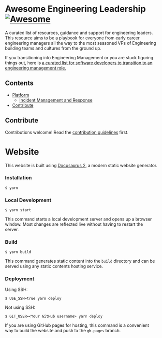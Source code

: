 # Awesome Engineering Leadership [![Awesome](https://awesome.re/badge.svg)](https://awesome.re)
A curated list of resources, guidance and support for engineering leaders. 
This resource aims to be a playbook for everyone from early career engineering managers all the way to the most seasoned VPs of Engineering building teams and cultures from the ground up.

If you transitioning into Engineering Management or you are stuck figuring things out, here is [a curated list for software developers to transition to an engineering management role.](https://github.com/kdeldycke/awesome-engineering-team-management)

## Contents

- [Platform](#platform)
  - [Incident Management and Response](playbooks/platform/incident-management/readme.md)
- [Contribute](#contribute)

## Contribute

Contributions welcome! Read the [contribution guidelines](.github/contributing.md) first.

# Website

This website is built using [Docusaurus 2](https://docusaurus.io/), a modern static website generator.

### Installation

```
$ yarn
```

### Local Development

```
$ yarn start
```

This command starts a local development server and opens up a browser window. Most changes are reflected live without having to restart the server.

### Build

```
$ yarn build
```

This command generates static content into the `build` directory and can be served using any static contents hosting service.

### Deployment

Using SSH:

```
$ USE_SSH=true yarn deploy
```

Not using SSH:

```
$ GIT_USER=<Your GitHub username> yarn deploy
```

If you are using GitHub pages for hosting, this command is a convenient way to build the website and push to the `gh-pages` branch.
